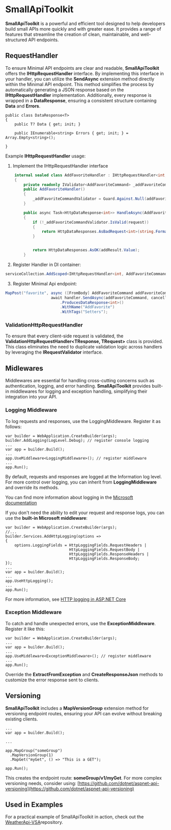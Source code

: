 # SmallApiToolkit
**SmallApiToolkit** is a powerful and efficient tool designed to help developers build small APIs more quickly and with greater ease. It provides a range of features that streamline the creation of clean, maintainable, and well-structured API endpoints.

## RequestHandler
To ensure Minimal API endpoints are clear and readable, **SmallApiToolkit** offers the **IHttpRequestHandler** interface. By implementing this interface in your handler, you can utilize the **SendAsync** extension method directly within the Minimal API endpoint. This method simplifies the process by automatically generating a JSON response based on the **IHttpRequestHandler** implementation. Additionally, every response is wrapped in a **DataResponse**, ensuring a consistent structure containing **Data** and **Errors**.

```
public class DataResponse<T>
{
    public T? Data { get; init; }

    public IEnumerable<string> Errors { get; init; } = Array.Empty<string>();

}
```

Example **IHttpRequestHandler** usage:
1. Implement the IHttpRequestHandler interface

```csharp
    internal sealed class AddFavoriteHandler : IHttpRequestHandler<int, AddFavoriteCommand>
    {
        private readonly IValidator<AddFavoriteCommand> _addFavoriteCommandValidator;
        public AddFavoriteHandler()
        {
            _addFavoriteCommandValidator = Guard.Against.Null(addFavoriteCommandValidator);
        }

        public async Task<HttpDataResponse<int>> HandleAsync(AddFavoriteCommand request, CancellationToken cancellationToken)
        {
            if (!_addFavoriteCommandValidator.IsValid(request))
            {
                return HttpDataResponses.AsBadRequest<int>(string.Format(ErrorMessages.RequestValidationError, request));
            }


            return HttpDataResponses.AsOK(addResult.Value);
        }
```

2. Register Handler in DI container:

```csharp
serviceCollection.AddScoped<IHttpRequestHandler<int, AddFavoriteCommand>, AddFavoriteHandler>()
```
3. Register Minimal Api endpoint:

```csharp
MapPost("favorite", async ([FromBody] AddFavoriteCommand addFavoriteCommand, [FromServices] IHttpRequestHandler<int, AddFavoriteCommand> handler, CancellationToken cancellationToken) =>
                    await handler.SendAsync(addFavoriteCommand, cancellationToken))
                        .ProducesDataResponse<int>()
                        .WithName("AddFavorite")
                        .WithTags("Setters");
```

### ValidationHttpRequestHandler

To ensure that every client-side request is validated, the **ValidationHttpRequestHandler<TResponse, TRequest>** class is provided. This class eliminates the need to duplicate validation logic across handlers by leveraging the **IRequestValidator<TRequest>** interface.

## Midlewares
Middlewares are essential for handling cross-cutting concerns such as authentication, logging, and error handling. **SmallApiToolkit** provides built-in middlewares for logging and exception handling, simplifying their integration into your API.

### Logging Middleware
To log requests and responses, use the LoggingMiddleware. Register it as follows: 
```
var builder = WebApplication.CreateBuilder(args);
builder.AddLogging(LogLevel.Debug); // register console logging
...
var app = builder.Build();
...
app.UseMiddleware<LoggingMiddleware>(); // register middleware
...
app.Run();
```
By default, requests and responses are logged at the Information log level. For more control over logging, you can inherit from **LoggingMiddleware** and override its methods.

You can find more information about logging in the [Microsoft documentation](https://learn.microsoft.com/en-us/aspnet/core/fundamentals/logging/?view=aspnetcore-8.0)

If you don't need the ability to edit your request and response logs, you can use the **built-in Microsoft middleware**:

```
var builder = WebApplication.CreateBuilder(args);
//...
builder.Services.AddHttpLogging(options => 
{
    options.LoggingFields = HttpLoggingFields.RequestHeaders |
                            HttpLoggingFields.RequestBody |
                            HttpLoggingFields.ResponseHeaders |
                            HttpLoggingFields.ResponseBody;
});
...
var app = builder.Build();
...
app.UseHttpLogging();
...
app.Run();
```
For more information, see [HTTP logging in ASP.NET Core](https://learn.microsoft.com/en-us/aspnet/core/fundamentals/http-logging/?view=aspnetcore-8.0)

### Exception Middleware
To catch and handle unexpected errors, use the **ExceptionMiddleware**. Register it like this:

```
var builder = WebApplication.CreateBuilder(args);
...
var app = builder.Build();
...
app.UseMiddleware<ExceptionMiddleware>(); // register middleware
...
app.Run();
```
Override the **ExtractFromException** and **CreateResponseJson** methods to customize the error response sent to clients.

## Versioning
**SmallApiToolkit** includes a **MapVersionGroup** extension method for versioning endpoint routes, ensuring your API can evolve without breaking existing clients.

```
...
var app = builder.Build();

...

app.MapGroup("someGroup")
  .MapVersionGroup(1)
  .MapGet("myGet", () => "This is a GET");

app.Run();
```

This creates the endpoint route: **someGroup/v1/myGet**. For more complex versioning needs, consider using: [https://github.com/dotnet/aspnet-api-versioning](https://github.com/dotnet/aspnet-api-versioning)

## Used in Examples
For a practical example of SmallApiToolkit in action, check out the [WeatherApi-VSA](https://github.com/Gramli/WeatherApi-VSA)repository.
